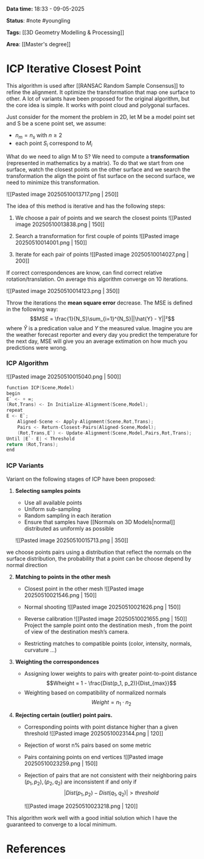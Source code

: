 **Data time:** 18:33 - 09-05-2025

**Status**: #note #youngling 

**Tags:** [[3D Geometry Modelling & Processing]]

**Area**: [[Master's degree]]
# ICP Iterative Closest Point

This algorithm is used after [[RANSAC Random Sample Consensus]] to refine the alignment. It optimize the transformation that map one surface to other. A lot of variants have been proposed for the original algorithm, but the core idea is simple. It works with point cloud and polygonal surfaces.

Just consider for the moment the problem in 2D, let M be a model point set and S be a scene point set, we assume: 
- $n_m = n_s$ with $n \geq 2$
- each point $S_i$ correspond to $M_i$

What do we need to align M to S? We need to compute a **transformation** (represented in mathematics by a matrix). To do that we start from one surface, watch the closest points on the other surface and we search the transformation the align the point of fist surface on the second surface, we need to minimize this transformation.

![[Pasted image 20250510013717.png | 250]]

The idea of this method is iterative and has the following steps:
1. We choose a pair of points and we search the closest points
![[Pasted image 20250510013838.png | 150]]

2. Search a transformation for first couple of points
![[Pasted image 20250510014001.png | 150]]

3. Iterate for each pair of points
![[Pasted image 20250510014027.png | 200]]

If correct correspondences are know, can find correct relative rotation/translation. On average this algorithm converge on 10 iterations.

![[Pasted image 20250510014123.png | 350]]

Throw the iterations the **mean square error** decrease. The MSE is defined in the following way:
$$MSE = \frac{1}{N_S}\sum_{i=1}^{N_S}||\hat{Y} - Y||²$$
where $\hat{Y}$ is a predication value and $Y$ the measured value. Imagine you are the weather forecast reporter and every day you predict the temperature for the next day, MSE will give you an average extimation on how much you predictions were wrong.

### ICP Algorithm
![[Pasted image 20250510015040.png | 500]]

```c
function ICP(Scene,Model)
begin
E` <- + ∞;
(Rot,Trans) <- In Initialize-Alignment(Scene,Model);
repeat
E <- E`;
	Aligned-Scene <- Apply-Alignment(Scene,Rot,Trans);
	Pairs <- Return-Closest-Pairs(Aligned-Scene,Model);
	(Rot,Trans,E`) <- Update-Alignment(Scene,Model,Pairs,Rot,Trans);
Until |E`- E| < Threshold
return (Rot,Trans);
end
```

### ICP Variants
Variant on the following stages of ICP have been proposed:
1. **Selecting samples points**
	- Use all available points
	- Uniform sub-sampling
	- Random sampling in each iteration
	- Ensure that samples have [[Normals on 3D Models|normal]] distributed as uniformly as possible

	![[Pasted image 20250510015713.png | 350]]

we choose points pairs using a distribution that reflect the normals on the surface distribution, the probability that a point can be choose depend by normal direction

2. **Matching to points in the other mesh**
	- Closest point in the other mesh
		![[Pasted image 20250510021546.png | 150]]
		
	- Normal shooting
		![[Pasted image 20250510021626.png | 150]]
		
	- Reverse calibration
		![[Pasted image 20250510021655.png | 150]]
		Project the sample point onto the destination mesh , from the point of view of the destination mesh’s camera.
		
	- Restricting matches to compatible points (color, intensity, normals, curvature ...)

3. **Weighting the correspondences** 
	- Assigning lower weights to pairs with greater point-to-point distance
	$$Wheight = 1 - \frac{Dist(p_1, p_2)}{Dist_{max}}$$
	- Weighting based on compatibility of normalized normals
	$$Weight = n_1 \cdot n_2$$

4. **Rejecting certain (outlier) point pairs.**
	- Corresponding points with point distance higher than a given threshold
		![[Pasted image 20250510023144.png | 120]]
		
	- Rejection of worst n% pairs based on some metric
	- Pairs containing points on end vertices
		![[Pasted image 20250510023259.png | 150]]
		
	- Rejection of pairs that are not consistent with their neighboring pairs $(p_1, p_2), (p_2, q_2)$ are inconsistent if and only if
		$$|Dist(p_1, p_2) - Dist(q_1, q_2)| > threshold$$

		![[Pasted image 20250510023218.png | 120]]


This algorithm work well with a good initial solution which I have the guaranteed to converge to a local minimum.
# References